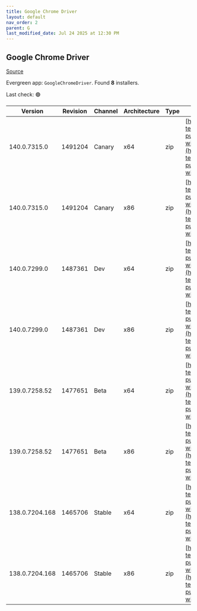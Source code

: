 ```yaml
---
title: Google Chrome Driver
layout: default
nav_order: 2
parent: G
last_modified_date: Jul 24 2025 at 12:30 PM
---
```


## Google Chrome Driver

[Source](https://googlechromelabs.github.io/chrome-for-testing/)

Evergreen app: `GoogleChromeDriver`. Found **8** installers.

Last check: 🟢

| Version        | Revision | Channel | Architecture | Type | URI                                                                                                                                                                                                          |
| -------------- | -------- | ------- | ------------ | ---- | ------------------------------------------------------------------------------------------------------------------------------------------------------------------------------------------------------------ |
| 140.0.7315.0   | 1491204  | Canary  | x64          | zip  | [https://storage.googleapis.com/chrome-for-testing-public/140.0.7315.0/win64/chromedriver-win64.zip](https://storage.googleapis.com/chrome-for-testing-public/140.0.7315.0/win64/chromedriver-win64.zip)     |
| 140.0.7315.0   | 1491204  | Canary  | x86          | zip  | [https://storage.googleapis.com/chrome-for-testing-public/140.0.7315.0/win32/chromedriver-win32.zip](https://storage.googleapis.com/chrome-for-testing-public/140.0.7315.0/win32/chromedriver-win32.zip)     |
| 140.0.7299.0   | 1487361  | Dev     | x64          | zip  | [https://storage.googleapis.com/chrome-for-testing-public/140.0.7299.0/win64/chromedriver-win64.zip](https://storage.googleapis.com/chrome-for-testing-public/140.0.7299.0/win64/chromedriver-win64.zip)     |
| 140.0.7299.0   | 1487361  | Dev     | x86          | zip  | [https://storage.googleapis.com/chrome-for-testing-public/140.0.7299.0/win32/chromedriver-win32.zip](https://storage.googleapis.com/chrome-for-testing-public/140.0.7299.0/win32/chromedriver-win32.zip)     |
| 139.0.7258.52  | 1477651  | Beta    | x64          | zip  | [https://storage.googleapis.com/chrome-for-testing-public/139.0.7258.52/win64/chromedriver-win64.zip](https://storage.googleapis.com/chrome-for-testing-public/139.0.7258.52/win64/chromedriver-win64.zip)   |
| 139.0.7258.52  | 1477651  | Beta    | x86          | zip  | [https://storage.googleapis.com/chrome-for-testing-public/139.0.7258.52/win32/chromedriver-win32.zip](https://storage.googleapis.com/chrome-for-testing-public/139.0.7258.52/win32/chromedriver-win32.zip)   |
| 138.0.7204.168 | 1465706  | Stable  | x64          | zip  | [https://storage.googleapis.com/chrome-for-testing-public/138.0.7204.168/win64/chromedriver-win64.zip](https://storage.googleapis.com/chrome-for-testing-public/138.0.7204.168/win64/chromedriver-win64.zip) |
| 138.0.7204.168 | 1465706  | Stable  | x86          | zip  | [https://storage.googleapis.com/chrome-for-testing-public/138.0.7204.168/win32/chromedriver-win32.zip](https://storage.googleapis.com/chrome-for-testing-public/138.0.7204.168/win32/chromedriver-win32.zip) |
